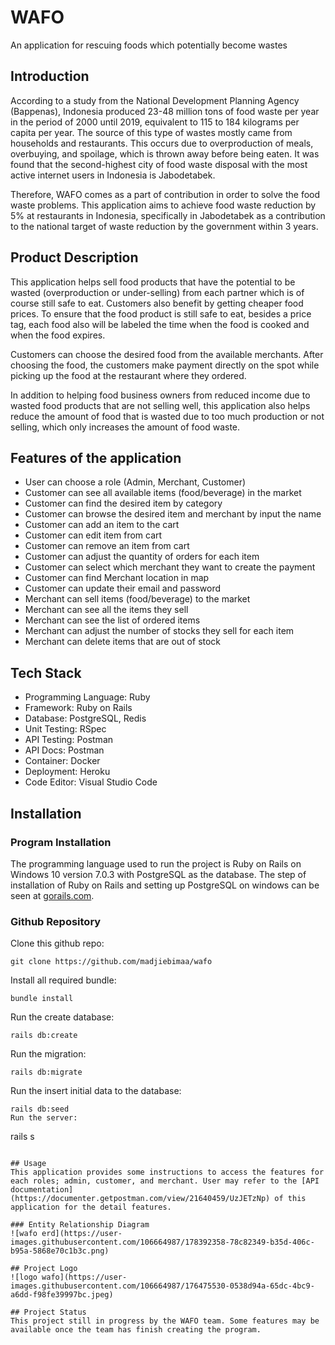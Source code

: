 
# WAFO

An application for rescuing foods which potentially become wastes

## Introduction

According to a study from the National Development Planning Agency (Bappenas), Indonesia
produced 23-48 million tons of food waste per year in the period of 2000 until 2019, equivalent
to 115 to 184 kilograms per capita per year. The source of this type of wastes mostly came from households
and restaurants. This occurs due to overproduction of meals, overbuying, and
spoilage, which is thrown away before being eaten. It was found that the second-highest city of
food waste disposal with the most active internet users in Indonesia is Jabodetabek. 

Therefore, WAFO comes as a part of contribution in order to solve the food waste problems.
This application aims to achieve food waste reduction  by 5% at restaurants in Indonesia, specifically in
Jabodetabek as a contribution to the national target of waste reduction by the government
within 3 years.

## Product Description

This application helps sell food products that have the potential to be wasted (overproduction
or under-selling) from each partner which is of course still safe to eat. Customers also benefit by
getting cheaper food prices. To ensure that the food product is still safe to eat, besides a price
tag, each food also will be labeled the time when the food is cooked and when the food
expires.

Customers can choose the desired food from the available merchants. After choosing the food, 
the customers make payment directly on the spot while picking up the food at the restaurant 
where they ordered.

In addition to helping food business owners from reduced income due to wasted food products
that are not selling well, this application also helps reduce the amount of food that is wasted
due to too much production or not selling, which only increases the amount of food waste.

## Features of the application

* User can choose a role (Admin, Merchant, Customer)
* Customer can see all available items (food/beverage) in the market
* Customer can find the desired item by category
* Customer can browse the desired item and merchant by input the name
* Customer can add an item to the cart
* Customer can edit item from cart
* Customer can remove an item from cart
* Customer can adjust the quantity of orders for each item
* Customer can select which merchant they want to create the payment
* Customer can find Merchant location in map
* Customer can update their email and password
* Merchant can sell items (food/beverage) to the market
* Merchant can see all the items they sell
* Merchant can see the list of ordered items
* Merchant can adjust the number of stocks they sell for each item
* Merchant can delete items that are out of stock

## Tech Stack

* Programming Language: Ruby
* Framework: Ruby on Rails
* Database: PostgreSQL, Redis
* Unit Testing: RSpec
* API Testing: Postman
* API Docs: Postman
* Container: Docker
* Deployment: Heroku
* Code Editor: Visual Studio Code


## Installation

### Program Installation
The programming language used to run the project is Ruby on Rails on Windows 10 version 7.0.3 with PostgreSQL as the database. The step of installation of Ruby on Rails and setting up PostgreSQL on windows can be seen at [gorails.com](https://gorails.com/setup/windows/10).

### Github Repository
Clone this github repo:
```
git clone https://github.com/madjiebimaa/wafo
```
Install all required bundle:
```
bundle install
```
Run the create database:
```
rails db:create
```
Run the migration:
```
rails db:migrate
```
Run the insert initial data to the database:
```
rails db:seed
Run the server:
``` 
rails s
```

## Usage
This application provides some instructions to access the features for each roles; admin, customer, and merchant. User may refer to the [API documentation](https://documenter.getpostman.com/view/21640459/UzJETzNp) of this application for the detail features.

### Entity Relationship Diagram
![wafo erd](https://user-images.githubusercontent.com/106664987/178392358-78c82349-b35d-406c-b95a-5868e70c1b3c.png)

## Project Logo
![logo wafo](https://user-images.githubusercontent.com/106664987/176475530-0538d94a-65dc-4bc9-a6dd-f98fe39997bc.jpeg)

## Project Status
This project still in progress by the WAFO team. Some features may be available once the team has finish creating the program.



